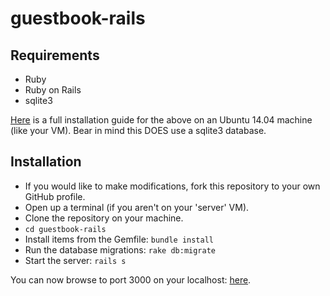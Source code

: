 # guestbook-rails

## Requirements

* Ruby
* Ruby on Rails
* sqlite3

[Here](https://www.digitalocean.com/community/tutorials/how-to-install-ruby-on-rails-with-rbenv-on-ubuntu-14-04) is a full installation guide for
the above on an Ubuntu 14.04 machine (like your VM). Bear in mind this DOES use
a sqlite3 database.

## Installation

* If you would like to make modifications, fork this repository to your own
GitHub profile.
* Open up a terminal (if you aren't on your 'server' VM).
* Clone the repository on your machine.
* `cd guestbook-rails`
* Install items from the Gemfile: `bundle install`
* Run the database migrations: `rake db:migrate`
* Start the server: `rails s`

You can now browse to port 3000 on your localhost: [here](http://localhost:3000).
